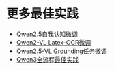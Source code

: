 
# 更多最佳实践

- [Qwen2.5自我认知微调](https://github.com/modelscope/ms-swift/tree/main/examples/notebook/qwen2_5-self-cognition)
- [Qwen2-VL Latex-OCR微调](https://github.com/modelscope/ms-swift/tree/main/examples/notebook/qwen2vl-ocr)
- [Qwen2.5-VL Grounding任务微调](https://github.com/modelscope/ms-swift/tree/main/examples/notebook/qwen2_5-vl-grounding)
- [Qwen3全流程最佳实践](https://github.com/modelscope/ms-swift/issues/4030)